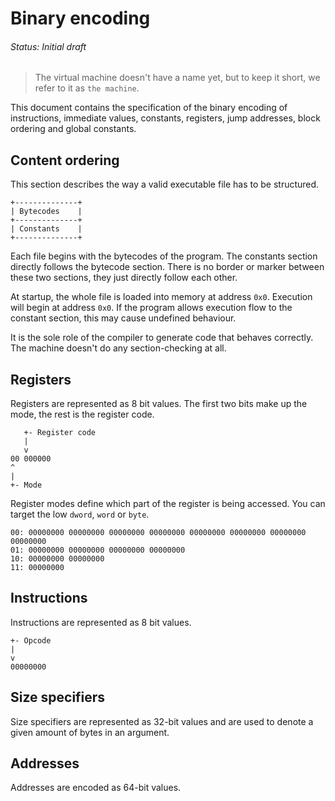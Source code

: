 # Binary encoding
###### Status: Initial draft

> The virtual machine doesn't have a name yet, but to keep it short,
we refer to it as `the machine`.

This document contains the specification of the binary encoding of instructions,
immediate values, constants, registers, jump addresses, block ordering and
global constants.

## Content ordering

This section describes the way a valid executable file has to be structured.

```
+--------------+
| Bytecodes    |
+--------------+
| Constants    |
+--------------+
```

Each file begins with the bytecodes of the program. The constants section directly follows the bytecode section.
There is no border or marker between these two sections, they just directly follow each other.

At startup, the whole file is loaded into memory at address `0x0`. Execution will begin at address `0x0`.
If the program allows execution flow to the constant section, this may cause undefined behaviour.

It is the sole role of the compiler to generate code that behaves correctly. The machine doesn't do any section-checking
at all.

## Registers

Registers are represented as 8 bit values. The first two bits make up the mode, the rest
is the register code.

```
   +- Register code
   |
   v
00 000000
^
|
+- Mode
```

Register modes define which part of the register is being accessed. You can target
the low `dword`, `word` or `byte`.

```
00: 00000000 00000000 00000000 00000000 00000000 00000000 00000000 00000000
01: 00000000 00000000 00000000 00000000
10: 00000000 00000000
11: 00000000
```

## Instructions

Instructions are represented as 8 bit values.

```
+- Opcode
|
v
00000000
```

## Size specifiers

Size specifiers are represented as 32-bit values and are used to denote a given amount of bytes
in an argument.

## Addresses

Addresses are encoded as 64-bit values.
